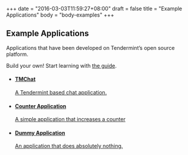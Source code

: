 +++
date = "2016-03-03T11:59:27+08:00"
draft = false
title = "Example Applications"
body = "body-examples"
+++

<section id="section-top">
  <div class="section-container">
    <h1><i class="fa fa-desktop"></i> Example Applications</h1>
    <p>Applications that have been developed on Tendermint&rsquo;s open source platform.</p>
	<p>Build your own! Start learning with <a href="/guide">the guide</a>.</p>
    </div>
  </div>
</section>

<section class="section-default">
  <div class="section-container">
    <div class="section-content">
      <div class="panels">
        <div class="panel panel-external">
          <div class="panel-container">
            <div class="panel-body">
              <ul>
                <li><a href="https://github.com/wolfposd/TMChat">
                  <h4>TMChat</h4>
                  <p>A Tendermint based chat application.</p>
                </a></li>
                <li><a href="https://github.com/tendermint/tmsp/tree/master/example/counter">
                  <h4>Counter Application</h4>
                  <p>A simple application that increases a counter</p>
                </a></li>
                <li><a href="https://github.com/tendermint/tmsp/tree/master/example/dummy">
                  <h4>Dummy Application</h4>
                  <p>An application that does absolutely nothing.</p>
                </a></li>
              </ul>
            </div><!--panel-body-->
          </div><!--panel-container-->
        </div><!--panel-->
      </div><!--panels-->
    </div><!--section-content-->
  </div><!--section-container-->
</section>
